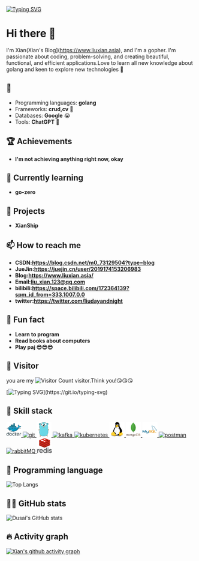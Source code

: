 <a href="https://git.io/typing-svg"><img src="https://readme-typing-svg.demolab.com?font=Fira+Code&weight=600&size=79&duration=4000&pause=1000&color=16FF9FD2&background=FFD22900&width=1400&height=200&lines=Welcome+to+Xian's+github" alt="Typing SVG" /></a>
# Hi there 👋

I'm Xian(Xian's Blog](https://www.liuxian.asia), and I'm a gopher. I'm passionate about coding, problem-solving, and creating beautiful, functional, and efficient applications.Love to learn all new knowledge about golang and keen to explore new technologies 🥰

## 💼 

- Programming languages: **golang**
- Frameworks: **crud,cv** 🤣
- Databases: **Google**  😭
- Tools: **ChatGPT**  🤡

## 🏆 Achievements

- **I'm not achieving anything right now, okay**

## 🌱 Currently learning

- **go-zero**

## 🔭 Projects

- **XianShip**

## 📫 How to reach me

- **CSDN:https://blog.csdn.net/m0_73129504?type=blog**
- **JueJin:https://juejin.cn/user/2019174153206983**
- **Blog:https://www.liuxian.asia/**
- **Email:liu_xian.123@qq.com**
- **bilibili:https://space.bilibili.com/172364139?spm_id_from=333.1007.0.0**
- **twitter:https://twitter.com/liudayandnight**

## 🌟 Fun fact

- **Learn to program**
- **Read books about computers**
- **Play paj 😎😎😎**

## 🤗 Visitor
you are my ![Visitor Count](https://profile-counter.glitch.me/liuxianloveqiqi/count.svg) visitor.Think you!😘😘😘

[![Typing SVG](https://readme-typing-svg.demolab.com?font=Fira+Code&weight=600&size=25&pause=1000&color=F7276C&background=FFD22900&center=%E5%81%87&vCenter=%E5%81%87&repeat=%E7%9C%9F&height=70&lines=Hello+World!)](https://git.io/typing-svg)

## 🚀 Skill stack

<p align="left"> <a href="https://www.docker.com/" target="_blank" rel="noreferrer"> <img src="https://raw.githubusercontent.com/devicons/devicon/master/icons/docker/docker-original-wordmark.svg" alt="docker" width="40" height="40"/> </a> <a href="https://git-scm.com/" target="_blank" rel="noreferrer"> <img src="https://www.vectorlogo.zone/logos/git-scm/git-scm-icon.svg" alt="git" width="40" height="40"/> </a> <a href="https://golang.org" target="_blank" rel="noreferrer"> <img src="https://raw.githubusercontent.com/devicons/devicon/master/icons/go/go-original.svg" alt="go" width="40" height="40"/> </a> <a href="https://kafka.apache.org/" target="_blank" rel="noreferrer"> <img src="https://www.vectorlogo.zone/logos/apache_kafka/apache_kafka-icon.svg" alt="kafka" width="40" height="40"/> </a> <a href="https://kubernetes.io" target="_blank" rel="noreferrer"> <img src="https://www.vectorlogo.zone/logos/kubernetes/kubernetes-icon.svg" alt="kubernetes" width="40" height="40"/> </a> <a href="https://www.linux.org/" target="_blank" rel="noreferrer"> <img src="https://raw.githubusercontent.com/devicons/devicon/master/icons/linux/linux-original.svg" alt="linux" width="40" height="40"/> </a> <a href="https://www.mongodb.com/" target="_blank" rel="noreferrer"> <img src="https://raw.githubusercontent.com/devicons/devicon/master/icons/mongodb/mongodb-original-wordmark.svg" alt="mongodb" width="40" height="40"/> </a> <a href="https://www.mysql.com/" target="_blank" rel="noreferrer"> <img src="https://raw.githubusercontent.com/devicons/devicon/master/icons/mysql/mysql-original-wordmark.svg" alt="mysql" width="40" height="40"/> </a> <a href="https://postman.com" target="_blank" rel="noreferrer"> <img src="https://www.vectorlogo.zone/logos/getpostman/getpostman-icon.svg" alt="postman" width="40" height="40"/> </a> <a href="https://www.rabbitmq.com" target="_blank" rel="noreferrer"> <img src="https://www.vectorlogo.zone/logos/rabbitmq/rabbitmq-icon.svg" alt="rabbitMQ" width="40" height="40"/> </a> <a href="https://redis.io" target="_blank" rel="noreferrer"> <img src="https://raw.githubusercontent.com/devicons/devicon/master/icons/redis/redis-original-wordmark.svg" alt="redis" width="40" height="40"/> </a> </p>

## 📣 Programming language

![Top Langs](https://github-readme-stats.vercel.app/api/top-langs/?username=liuxianloveqiqi&layout=compact&theme=tokyonight)

## 🏊‍♂️ GitHub stats

![Dusai's GitHub stats](https://github-readme-stats.vercel.app/api?username=liuxianloveqiqi&show_icons=true&theme=radical)

## 🔥 Activity graph

[![Xian's github activity graph](https://github-readme-activity-graph.cyclic.app/graph?username=liuxianloveqiqi&theme=dracula)](https://github.com/ashutosh00710/github-readme-activity-graph)
